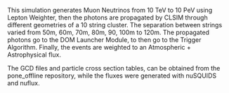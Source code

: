 This simulation generates Muon Neutrinos from 10 TeV to 10 PeV using Lepton Weighter, then the photons are propagated by CLSIM through different geometries
of a 10 string cluster. The separation between strings varied from 50m, 60m, 70m, 80m, 90, 100m to 120m. The propagated photons go to the DOM Launcher Module,
to then go to the Trigger Algorithm. Finally, the events are weighted to an Atmospheric + Astrophysical flux. 

The GCD files and particle cross section tables, can be obtained from the pone_offline repository, while the fluxes were generated with nuSQUIDS and nuflux.
